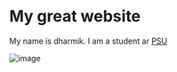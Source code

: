 # My great website
My name is dharmik.
I am a student ar [PSU](https://www.psu.edu)

![image](https://github.com/user-attachments/assets/f0fd8d8c-625b-4f9a-88c1-2d187ca55e09)


